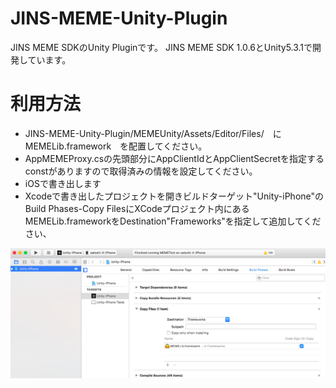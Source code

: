 # JINS-MEME-Unity-Plugin

JINS MEME SDKのUnity Pluginです。
JINS MEME SDK 1.0.6とUnity5.3.1で開発しています。

# 利用方法

- JINS-MEME-Unity-Plugin/MEMEUnity/Assets/Editor/Files/　に　MEMELib.framework　を配置してください。
- AppMEMEProxy.csの先頭部分にAppClientIdとAppClientSecretを指定するconstがありますので取得済みの情報を設定してください。
- iOSで書き出します
- Xcodeで書き出したプロジェクトを開きビルドターゲット"Unity-iPhone"のBuild Phases-Copy FilesにXCodeプロジェクト内にあるMEMELib.frameworkをDestination"Frameworks"を指定して追加してください、

![xcodesetting](https://raw.githubusercontent.com/SystemFriend/JINS-MEME-Unity-Plugin/master/XcodeSetting.png "Xcodeプロジェクト設定")
